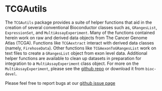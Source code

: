 # TCGAutils

The `TCGAutils` package provides a suite of helper functions that aid in
the creation of several conventional Bioconductor classes such as,
`GRangesList`, `ExpressionSet`, and `MultiAssayExperiment`. Many of the
functions contained herein work on raw and derived data objects from The
Cancer Genome Atlas (TCGA). Functions like `TCGAextract` interact with
derived data classes (namely, `FirehoseData`). Other functions like
`TCGAexonToGRangesList` work on text files to create a `GRangesList` object
from exon level data. Additional helper functions are available to clean up
datasets in preparation for integration to a `MultiAssayExperiment` class
object. For more on the `MultiAssayExperiment`, please see the [github repo][]
or download it from `bioc-devel`.

Please feel free to report bugs at our [github issue page][]

[github issue page]: https://github.com/waldronlab/TCGAutils
[github repo]: https://github.com/vjcitn/MultiAssayExperiment
